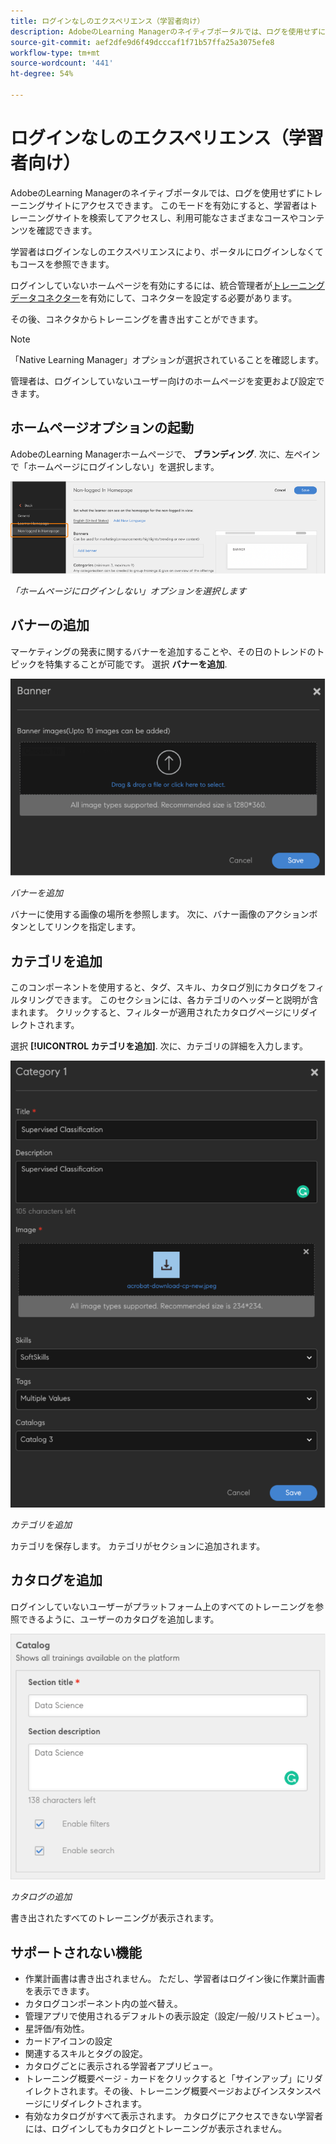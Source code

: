```yaml
---
title: ログインなしのエクスペリエンス（学習者向け）
description: AdobeのLearning Managerのネイティブポータルでは、ログを使用せずにトレーニングサイトにアクセスできます。 このモードを有効にすると、学習者はトレーニングサイトを検索してアクセスし、利用可能なさまざまなコースやコンテンツを確認できます。 学習者はログインなしのエクスペリエンスにより、ポータルにログインしなくてもコースを参照できます。
source-git-commit: aef2dfe9d6f49dcccaf1f71b57ffa25a3075efe8
workflow-type: tm+mt
source-wordcount: '441'
ht-degree: 54%

---
```


# ログインなしのエクスペリエンス（学習者向け）

AdobeのLearning Managerのネイティブポータルでは、ログを使用せずにトレーニングサイトにアクセスできます。 このモードを有効にすると、学習者はトレーニングサイトを検索してアクセスし、利用可能なさまざまなコースやコンテンツを確認できます。

学習者はログインなしのエクスペリエンスにより、ポータルにログインしなくてもコースを参照できます。

ログインしていないホームページを有効にするには、統合管理者が[トレーニングデータコネクター](/help/migrated/integration-admin/feature-summary/connectors.md#training-data-access)を有効にして、コネクターを設定する必要があります。

その後、コネクタからトレーニングを書き出すことができます。

>[!NOTE]
>
>「Native Learning Manager」オプションが選択されていることを確認します。

管理者は、ログインしていないユーザー向けのホームページを変更および設定できます。

## ホームページオプションの起動

AdobeのLearning Managerホームページで、 **ブランディング**. 次に、左ペインで「ホームページにログインしない」を選択します。

![ホームページのオプション](assets/non-logged-in-homepage.png)

*「ホームページにログインしない」オプションを選択します*

## バナーの追加

マーケティングの発表に関するバナーを追加することや、その日のトレンドのトピックを特集することが可能です。 選択 **バナーを追加**.

![バナー](assets/add-banner-image.png)

*バナーを追加*

バナーに使用する画像の場所を参照します。 次に、バナー画像のアクションボタンとしてリンクを指定します。

## カテゴリを追加

このコンポーネントを使用すると、タグ、スキル、カタログ別にカタログをフィルタリングできます。 このセクションには、各カテゴリのヘッダーと説明が含まれます。 クリックすると、フィルターが適用されたカタログページにリダイレクトされます。

選択 **[!UICONTROL カテゴリを追加]**. 次に、カテゴリの詳細を入力します。

![カテゴリを追加](assets/add-category.png)

*カテゴリを追加*

カテゴリを保存します。 カテゴリがセクションに追加されます。

## カタログを追加

ログインしていないユーザーがプラットフォーム上のすべてのトレーニングを参照できるように、ユーザーのカタログを追加します。

![カタログを追加](assets/add-catalog.png)

*カタログの追加*

書き出されたすべてのトレーニングが表示されます。

## サポートされない機能

* 作業計画書は書き出されません。 ただし、学習者はログイン後に作業計画書を表示できます。
* カタログコンポーネント内の並べ替え。
* 管理アプリで使用されるデフォルトの表示設定（設定/一般/リストビュー）。
* 星評価/有効性。
* カードアイコンの設定
* 関連するスキルとタグの設定。
* カタログごとに表示される学習者アプリビュー。
* トレーニング概要ページ - カードをクリックすると「サインアップ」にリダイレクトされます。その後、トレーニング概要ページおよびインスタンスページにリダイレクトされます。
* 有効なカタログがすべて表示されます。 カタログにアクセスできない学習者には、ログインしてもカタログとトレーニングが表示されません。
